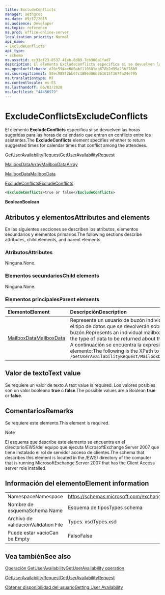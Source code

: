 ```yaml
---
title: ExcludeConflicts
manager: sethgros
ms.date: 09/17/2015
ms.audience: Developer
ms.topic: reference
ms.prod: office-online-server
localization_priority: Normal
api_name:
- ExcludeConflicts
api_type:
- schema
ms.assetid: ec33ef23-8537-41eb-8d89-7eb906a1fad7
description: El elemento ExcludeConflicts especifica si se devuelven las horas sugeridas para las horas de calendario que entran en conflicto entre los asistentes.
ms.openlocfilehash: d20c594ae600abf110681ea678b2d95a23bf7809
ms.sourcegitcommit: 88ec988f2bb67c1866d06b361615f3674a24e795
ms.translationtype: MT
ms.contentlocale: es-ES
ms.lasthandoff: 06/03/2020
ms.locfileid: "44456979"
---
```

# <a name="excludeconflicts"></a><span data-ttu-id="e347b-103">ExcludeConflicts</span><span class="sxs-lookup"><span data-stu-id="e347b-103">ExcludeConflicts</span></span>

<span data-ttu-id="e347b-104">El elemento **ExcludeConflicts** especifica si se devuelven las horas sugeridas para las horas de calendario que entran en conflicto entre los asistentes.</span><span class="sxs-lookup"><span data-stu-id="e347b-104">The **ExcludeConflicts** element specifies whether to return suggested times for calendar times that conflict among the attendees.</span></span> 
  
[<span data-ttu-id="e347b-105">GetUserAvailabilityRequest</span><span class="sxs-lookup"><span data-stu-id="e347b-105">GetUserAvailabilityRequest</span></span>](getuseravailabilityrequest.md)
  
[<span data-ttu-id="e347b-106">MailboxDataArray</span><span class="sxs-lookup"><span data-stu-id="e347b-106">MailboxDataArray</span></span>](mailboxdataarray.md)
  
[<span data-ttu-id="e347b-107">MailboxData</span><span class="sxs-lookup"><span data-stu-id="e347b-107">MailboxData</span></span>](mailboxdata.md)
  
[<span data-ttu-id="e347b-108">ExcludeConflicts</span><span class="sxs-lookup"><span data-stu-id="e347b-108">ExcludeConflicts</span></span>](excludeconflicts.md)
  
```xml
<ExcludeConflicts>true or false</ExcludeConflicts>
```

 <span data-ttu-id="e347b-109">**Boolean**</span><span class="sxs-lookup"><span data-stu-id="e347b-109">**Boolean**</span></span>
## <a name="attributes-and-elements"></a><span data-ttu-id="e347b-110">Atributos y elementos</span><span class="sxs-lookup"><span data-stu-id="e347b-110">Attributes and elements</span></span>

<span data-ttu-id="e347b-111">En las siguientes secciones se describen los atributos, elementos secundarios y elementos primarios.</span><span class="sxs-lookup"><span data-stu-id="e347b-111">The following sections describe attributes, child elements, and parent elements.</span></span>
  
### <a name="attributes"></a><span data-ttu-id="e347b-112">Atributos</span><span class="sxs-lookup"><span data-stu-id="e347b-112">Attributes</span></span>

<span data-ttu-id="e347b-113">Ninguna.</span><span class="sxs-lookup"><span data-stu-id="e347b-113">None.</span></span>
  
### <a name="child-elements"></a><span data-ttu-id="e347b-114">Elementos secundarios</span><span class="sxs-lookup"><span data-stu-id="e347b-114">Child elements</span></span>

<span data-ttu-id="e347b-115">Ninguna.</span><span class="sxs-lookup"><span data-stu-id="e347b-115">None.</span></span>
  
### <a name="parent-elements"></a><span data-ttu-id="e347b-116">Elementos principales</span><span class="sxs-lookup"><span data-stu-id="e347b-116">Parent elements</span></span>

|<span data-ttu-id="e347b-117">**Elemento**</span><span class="sxs-lookup"><span data-stu-id="e347b-117">**Element**</span></span>|<span data-ttu-id="e347b-118">**Descripción**</span><span class="sxs-lookup"><span data-stu-id="e347b-118">**Description**</span></span>|
|:-----|:-----|
|[<span data-ttu-id="e347b-119">MailboxData</span><span class="sxs-lookup"><span data-stu-id="e347b-119">MailboxData</span></span>](mailboxdata.md) <br/> |<span data-ttu-id="e347b-120">Representa un usuario de buzón individual y opciones para el tipo de datos que se devolverán sobre el usuario del buzón.</span><span class="sxs-lookup"><span data-stu-id="e347b-120">Represents an individual mailbox user and options for the type of data to be returned about the mailbox user.</span></span>  <br/> <span data-ttu-id="e347b-121">A continuación se encuentra la expresión XPath de este elemento:</span><span class="sxs-lookup"><span data-stu-id="e347b-121">The following is the XPath to this element:</span></span>  <br/>  `/GetUserAvailabilityRequest/MailboxDataArray/MailboxData` <br/> |
   
## <a name="text-value"></a><span data-ttu-id="e347b-122">Valor de texto</span><span class="sxs-lookup"><span data-stu-id="e347b-122">Text value</span></span>

<span data-ttu-id="e347b-123">Se requiere un valor de texto.</span><span class="sxs-lookup"><span data-stu-id="e347b-123">A text value is required.</span></span> <span data-ttu-id="e347b-124">Los valores posibles son un valor booleano **true** o **false**.</span><span class="sxs-lookup"><span data-stu-id="e347b-124">The possible values are a Boolean **true** or **false**.</span></span>
  
## <a name="remarks"></a><span data-ttu-id="e347b-125">Comentarios</span><span class="sxs-lookup"><span data-stu-id="e347b-125">Remarks</span></span>

<span data-ttu-id="e347b-126">Se requiere este elemento.</span><span class="sxs-lookup"><span data-stu-id="e347b-126">This element is required.</span></span>
  
> [!NOTE]
> <span data-ttu-id="e347b-127">El esquema que describe este elemento se encuentra en el directorio/EWS/del equipo que ejecuta MicrosoftExchange Server 2007 que tiene instalado el rol de servidor acceso de clientes.</span><span class="sxs-lookup"><span data-stu-id="e347b-127">The schema that describes this element is located in the /EWS/ directory of the computer that is running MicrosoftExchange Server 2007 that has the Client Access server role installed.</span></span> 
  
## <a name="element-information"></a><span data-ttu-id="e347b-128">Información del elemento</span><span class="sxs-lookup"><span data-stu-id="e347b-128">Element information</span></span>

|||
|:-----|:-----|
|<span data-ttu-id="e347b-129">Namespace</span><span class="sxs-lookup"><span data-stu-id="e347b-129">Namespace</span></span>  <br/> |https://schemas.microsoft.com/exchange/services/2006/types  <br/> |
|<span data-ttu-id="e347b-130">Nombre de esquema</span><span class="sxs-lookup"><span data-stu-id="e347b-130">Schema Name</span></span>  <br/> |<span data-ttu-id="e347b-131">Esquema de tipos</span><span class="sxs-lookup"><span data-stu-id="e347b-131">Types schema</span></span>  <br/> |
|<span data-ttu-id="e347b-132">Archivo de validación</span><span class="sxs-lookup"><span data-stu-id="e347b-132">Validation File</span></span>  <br/> |<span data-ttu-id="e347b-133">Types. xsd</span><span class="sxs-lookup"><span data-stu-id="e347b-133">Types.xsd</span></span>  <br/> |
|<span data-ttu-id="e347b-134">Puede estar vacío</span><span class="sxs-lookup"><span data-stu-id="e347b-134">Can be Empty</span></span>  <br/> |<span data-ttu-id="e347b-135">Falso</span><span class="sxs-lookup"><span data-stu-id="e347b-135">False</span></span>  <br/> |
   
## <a name="see-also"></a><span data-ttu-id="e347b-136">Vea también</span><span class="sxs-lookup"><span data-stu-id="e347b-136">See also</span></span>



[<span data-ttu-id="e347b-137">Operación GetUserAvailability</span><span class="sxs-lookup"><span data-stu-id="e347b-137">GetUserAvailability operation</span></span>](getuseravailability-operation.md)
  
[<span data-ttu-id="e347b-138">GetUserAvailabilityRequest</span><span class="sxs-lookup"><span data-stu-id="e347b-138">GetUserAvailabilityRequest</span></span>](getuseravailabilityrequest.md)


[<span data-ttu-id="e347b-139">Obtener disponibilidad del usuario</span><span class="sxs-lookup"><span data-stu-id="e347b-139">Getting User Availability</span></span>](https://msdn.microsoft.com/library/d4133fcb-9b0f-4e6b-aadf-a389da83516a%28Office.15%29.aspx)

